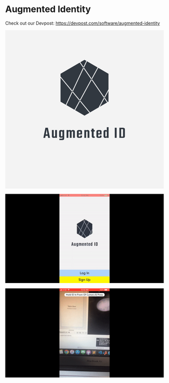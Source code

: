 # Augmented Identity

Check out our Devpost: https://devpost.com/software/augmented-identity

[![image link](https://github.com/EdwardLu2018/augmented-identity/blob/master/logo/logo.png)](https://www.youtube.com/watch?v=DOVoh9fPK0s)

![sign up gif](gifs/sign-up.gif)

![edit profile gif](gifs/edit-profile.gif)

